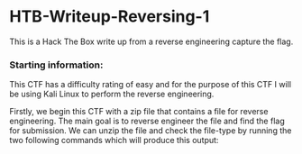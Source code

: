 # HTB-Writeup-Reversing-1
This is a Hack The Box write up from a reverse engineering capture the flag.

### Starting information:

This CTF has a difficulty rating of easy and for the purpose of this CTF I will be using Kali Linux to perform the reverse engineering.

Firstly, we begin this CTF with a zip file that contains a file for reverse engineering. The main goal is to reverse engineer the file and find the flag for submission. We can unzip the file and check the file-type by running the two following commands which will produce this output:

